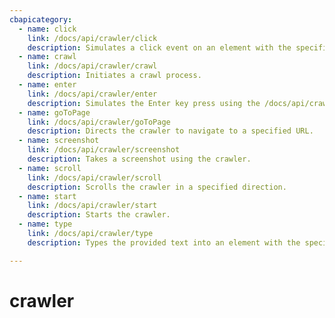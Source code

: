 ```yaml
---
cbapicategory:
  - name: click
    link: /docs/api/crawler/click
    description: Simulates a click event on an element with the specified ID.
  - name: crawl
    link: /docs/api/crawler/crawl
    description: Initiates a crawl process.
  - name: enter
    link: /docs/api/crawler/enter
    description: Simulates the Enter key press using the /docs/api/crawler.
  - name: goToPage
    link: /docs/api/crawler/goToPage
    description: Directs the crawler to navigate to a specified URL.
  - name: screenshot
    link: /docs/api/crawler/screenshot
    description: Takes a screenshot using the crawler.
  - name: scroll
    link: /docs/api/crawler/scroll
    description: Scrolls the crawler in a specified direction.
  - name: start
    link: /docs/api/crawler/start
    description: Starts the crawler.
  - name: type
    link: /docs/api/crawler/type
    description: Types the provided text into an element with the specified ID.

---
```

# crawler
<CBAPICategory />
